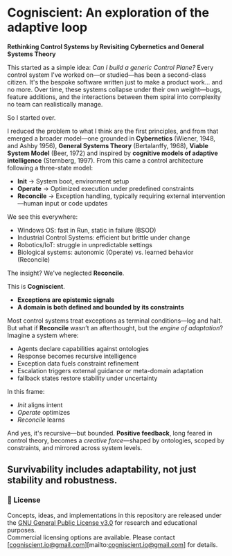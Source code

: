 # Cogniscient: An exploration of the adaptive loop

**Rethinking Control Systems by Revisiting Cybernetics and General Systems Theory**

This started as a simple idea: *Can I build a generic Control Plane?* Every control system I've worked on—or studied—has been a second-class citizen. It's the bespoke software written just to make a product work... and no more. Over time, these systems collapse under their own weight—bugs, feature additions, and the interactions between them spiral into complexity no team can realistically manage.

So I started over.

I reduced the problem to what I think are the first principles, and from that emerged a broader model—one grounded in **Cybernetics** (Wiener, 1948, and Ashby 1956), **General Systems Theory** (Bertalanffy, 1968), **Viable System Model** (Beer, 1972) and inspired by **cognitive models of adaptive intelligence** (Sternberg, 1997). From this came a control architecture following a three-state model:

- **Init** → System boot, environment setup  
- **Operate** → Optimized execution under predefined constraints  
- **Reconcile** → Exception handling, typically requiring external intervention—human input or code updates

We see this everywhere:
- Windows OS: fast in Run, static in failure (BSOD)  
- Industrial Control Systems: efficient but brittle under change  
- Robotics/IoT: struggle in unpredictable settings  
- Biological systems: autonomic (Operate) vs. learned behavior (Reconcile)

The insight? We've neglected **Reconcile**.

This is **Cogniscient**.
 - **Exceptions are epistemic signals**
 - **A domain is both defined and bounded by its constraints**

Most control systems treat exceptions as terminal conditions—log and halt. But what if **Reconcile** wasn’t an afterthought, but the *engine of adaptation*? Imagine a system where:

- Agents declare capabilities against ontologies  
- Response becomes recursive intelligence  
- Exception data fuels constraint refinement  
- Escalation triggers external guidance or meta-domain adaptation  
- fallback states restore stability under uncertainty

In this frame:
- *Init* aligns intent
- *Operate* optimizes  
- *Reconcile* learns  

And yes, it's recursive—but bounded. **Positive feedback**, long feared in control theory, becomes a *creative force*—shaped by ontologies, scoped by constraints, and mirrored across system levels.

**Survivability** includes **adaptability**, not just stability and robustness.
---

### 📜 License

Concepts, ideas, and implementations in this repository are released under the [GNU General Public License v3.0](./LICENSE) for research and educational purposes.  
Commercial licensing options are available. Please contact [cogniscient.io@gmail.com][mailto:cogniscient.io@gmail.com] for details.

